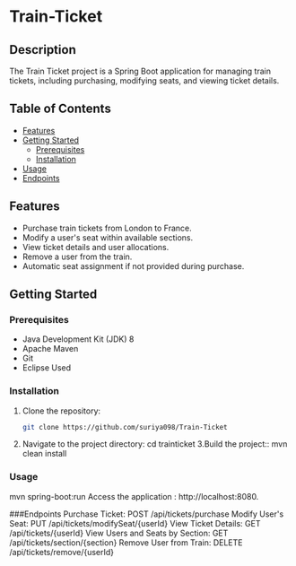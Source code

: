 # Train-Ticket

## Description
The Train Ticket project is a Spring Boot application for managing train tickets, including purchasing, modifying seats, and viewing ticket details.

## Table of Contents
- [Features](#features)
- [Getting Started](#getting-started)
  - [Prerequisites](#prerequisites)
  - [Installation](#installation)
- [Usage](#usage)
- [Endpoints](#endpoints)

## Features
- Purchase train tickets from London to France.
- Modify a user's seat within available sections.
- View ticket details and user allocations.
- Remove a user from the train.
- Automatic seat assignment if not provided during purchase.

## Getting Started

### Prerequisites
- Java Development Kit (JDK) 8 
- Apache Maven
- Git
- Eclipse Used

### Installation
1. Clone the repository:
   ```bash
   git clone https://github.com/suriya098/Train-Ticket
2. Navigate to the project directory:
   cd trainticket
3.Build the project::
   mvn clean install

### Usage
   mvn spring-boot:run
   Access the application : http://localhost:8080.

###Endpoints
Purchase Ticket: POST /api/tickets/purchase
Modify User's Seat: PUT /api/tickets/modifySeat/{userId}
View Ticket Details: GET /api/tickets/{userId}
View Users and Seats by Section: GET /api/tickets/section/{section}
Remove User from Train: DELETE /api/tickets/remove/{userId}
